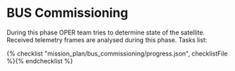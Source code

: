 # BUS Commissioning
During this phase OPER team tries to determine state of the satellite. Received telemetry frames are analysed during this phase. Tasks list:

{% checklist "mission_plan/bus_commissioning/progress.json", checklistFile %}{% endchecklist %}
